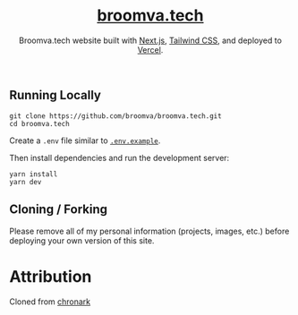<div align="center">
    <a href="https://broomva.tech"><h1 align="center">broomva.tech</h1></a>

Broomva.tech website built with [Next.js](https://nextjs.org/), [Tailwind CSS](https://tailwindcss.com/),  and deployed to [Vercel](https://vercel.com/).

</div>

<br/>

## Running Locally


```sh-session
git clone https://github.com/broomva/broomva.tech.git
cd broomva.tech
```


Create a `.env` file similar to [`.env.example`](https://github.com/broomva/broomva.tech/blob/main/.env.example).

Then install dependencies and run the development server:
```sh-session
yarn install
yarn dev
```


## Cloning / Forking

Please remove all of my personal information (projects, images, etc.) before deploying your own version of this site.


# Attribution
Cloned from [chronark](https://github.com/chronark/chronark.com)